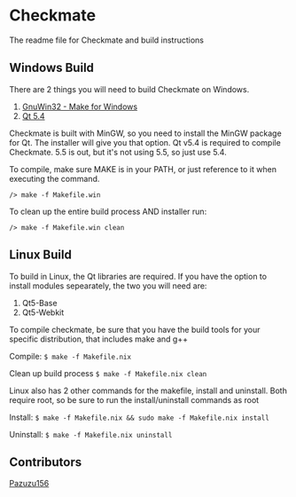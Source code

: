 # Checkmate
The readme file for Checkmate and build instructions

## Windows Build
There are 2 things you will need to build Checkmate on Windows.  
1. [GnuWin32 - Make for Windows][1]
2. [Qt 5.4][2]

Checkmate is built with MinGW, so you need to install the MinGW package for Qt. The installer will give you that option. Qt v5.4 is required to compile Checkmate. 5.5 is out, but it's not using 5.5, so just use 5.4.

To compile, make sure MAKE is in your PATH, or just reference to it when executing the command.

```/> make -f Makefile.win```

To clean up the entire build process AND installer run:

```/> make -f Makefile.win clean```

## Linux Build
To build in Linux, the Qt libraries are required. If you have the option to install modules sepearately, the two you will need are:
1. Qt5-Base
2. Qt5-Webkit

To compile checkmate, be sure that you have the build tools for your specific distribution, that includes make and g++

Compile:
```$ make -f Makefile.nix```

Clean up build process
```$ make -f Makefile.nix clean```

Linux also has 2 other commands for the makefile, install and uninstall. Both require root, so be sure to run the install/uninstall commands as root

Install:
```$ make -f Makefile.nix && sudo make -f Makefile.nix install```

Uninstall:
```$ make -f Makefile.nix uninstall```

## Contributors
[Pazuzu156](https://github.com/pazuzu156)

[1]:http://gnuwin32.sourceforge.net/packages/make.htm
[2]:http://www.qt.io/